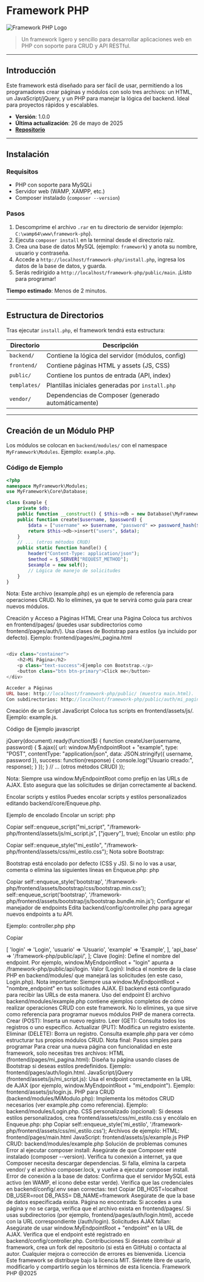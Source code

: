 # Framework PHP

![Framework PHP Logo](https://via.placeholder.com/150) <!-- Reemplaza con tu logo si lo tienes -->

> Un framework ligero y sencillo para desarrollar aplicaciones web en PHP con soporte para CRUD y API RESTful.

---

## Introducción

Este framework está diseñado para ser fácil de usar, permitiendo a los programadores crear páginas y módulos con solo tres archivos: un HTML, un JavaScript/jQuery, y un PHP para manejar la lógica del backend. Ideal para proyectos rápidos y escalables.

- **Versión**: 1.0.0
- **Última actualización**: 26 de mayo de 2025
- **[Repositorio](https://github.com/franciszek77/framework-php)**

---

## Instalación

### Requisitos
- PHP con soporte para MySQLi
- Servidor web (WAMP, XAMPP, etc.)
- Composer instalado (`composer --version`)

### Pasos
1. Descomprime el archivo `.rar` en tu directorio de servidor (ejemplo: `C:\wamp64\www\framework-php`).
2. Ejecuta `composer install` en la terminal desde el directorio raíz.
3. Crea una base de datos MySQL (ejemplo: `framework`) y anota su nombre, usuario y contraseña.
4. Accede a `http://localhost/framework-php/install.php`, ingresa los datos de la base de datos, y guarda.
5. Serás redirigido a `http://localhost/framework-php/public/main`. ¡Listo para programar!

**Tiempo estimado**: Menos de 2 minutos.

---

## Estructura de Directorios

Tras ejecutar `install.php`, el framework tendrá esta estructura:

| Directorio         | Descripción                                      |
|--------------------|--------------------------------------------------|
| `backend/`         | Contiene la lógica del servidor (módulos, config) |
| `frontend/`        | Contiene páginas HTML y assets (JS, CSS)         |
| `public/`          | Contiene los puntos de entrada (API, index)      |
| `templates/`       | Plantillas iniciales generadas por `install.php` |
| `vendor/`          | Dependencias de Composer (generado automáticamente) |

---

## Creación de un Módulo PHP

Los módulos se colocan en `backend/modules/` con el namespace `MyFramework\Modules`. Ejemplo: `example.php`.

### Código de Ejemplo
```php
<?php
namespace MyFramework\Modules;
use MyFramework\Core\Database;

class Example {
    private $db;
    public function __construct() { $this->db = new Database(\MyFramework\Core\Config::$db_config); }
    public function create($username, $password) {
        $data = ["username" => $username, "password" => password_hash($password, PASSWORD_DEFAULT)];
        return $this->db->insert("users", $data);
    }
    // ... (otros métodos CRUD)
    public static function handle() {
        header("Content-Type: application/json");
        $method = $_SERVER["REQUEST_METHOD"];
        $example = new self();
        // Lógica de manejo de solicitudes
    }
}

```

Nota: Este archivo (example.php) es un ejemplo de referencia para operaciones CRUD. No lo elimines, ya que te servirá como guía para crear nuevos módulos.



Creación y Acceso a Páginas HTML
Crear una Página
Coloca tus archivos en frontend/pages/ (puedes usar subdirectorios como frontend/pages/auth/).
Usa clases de Bootstrap para estilos (ya incluido por defecto).
Ejemplo: frontend/pages/mi_pagina.html 

```php

<div class="container">
    <h2>Mi Página</h2>
    <p class="text-success">Ejemplo con Bootstrap.</p>
    <button class="btn btn-primary">Click me</button>
</div>

Acceder a Páginas
URL base: http://localhost/framework-php/public/ (muestra main.html).
Con subdirectorios: http://localhost/framework-php/public/auth/mi_pagina.

``` 
Creación de un Script JavaScript
Coloca tus scripts en frontend/assets/js/. Ejemplo: example.js.

Código de Ejemplo
javascript

jQuery(document).ready(function($) {
    function createUser(username, password) {
        $.ajax({
            url: window.MyEndpointRoot + "example",
            type: "POST",
            contentType: "application/json",
            data: JSON.stringify({ username, password }),
            success: function(response) { console.log("Usuario creado:", response); }
        });
    }
    // ... (otros métodos CRUD)
});

Nota: Siempre usa window.MyEndpointRoot como prefijo en las URLs de AJAX. Esto asegura que las solicitudes se dirijan correctamente al backend.

Encolar scripts y estilos
Puedes encolar scripts y estilos personalizados editando backend/core/Enqueue.php.

Ejemplo de encolado
Encolar un script:
php

Copiar
self::enqueue_script("mi_script", "/framework-php/frontend/assets/js/mi_script.js", ["jquery"], true);
Encolar un estilo:
php

Copiar
self::enqueue_style("mi_estilo", "/framework-php/frontend/assets/css/mi_estilo.css");
Nota sobre Bootstrap:

Bootstrap está encolado por defecto (CSS y JS). Si no lo vas a usar, comenta o elimina las siguientes líneas en Enqueue.php:
php

Copiar
self::enqueue_style('bootstrap', '/framework-php/frontend/assets/bootstrap/css/bootstrap.min.css');
self::enqueue_script('bootstrap', '/framework-php/frontend/assets/bootstrap/js/bootstrap.bundle.min.js');
Configurar el manejador de endpoints
Edita backend/config/controller.php para agregar nuevos endpoints a tu API.

Ejemplo: controller.php
php

Copiar

<?php
return [
    'modules' => [
        'login' => 'Login',
        'usuario' => 'Usuario',
        'example' => 'Example',
    ],
    'api_base' => '/framework-php/public/api/',
];

Clave (login): Define el nombre del endpoint. Por ejemplo, window.MyEndpointRoot + "login" apunta a /framework-php/public/api/login.
Valor (Login): Indica el nombre de la clase PHP en backend/modules/ que manejará las solicitudes (en este caso, Login.php).
Nota importante: Siempre usa window.MyEndpointRoot + "nombre_endpoint" en tus solicitudes AJAX. El backend está configurado para recibir las URLs de esta manera.

Uso del endpoint
El archivo backend/modules/example.php contiene ejemplos completos de cómo realizar operaciones CRUD con este framework. No lo elimines, ya que sirve como referencia para programar nuevos módulos PHP de manera correcta.

Crear (POST): Inserta un nuevo registro.
Leer (GET): Consulta todos los registros o uno específico.
Actualizar (PUT): Modifica un registro existente.
Eliminar (DELETE): Borra un registro.
Consulta example.php para ver cómo estructurar tus propios módulos CRUD.

Nota final: Pasos simples para programar
Para crear una nueva página con funcionalidad en este framework, solo necesitas tres archivos:

HTML (frontend/pages/mi_pagina.html):
Diseña tu página usando clases de Bootstrap si deseas estilos predefinidos.
Ejemplo: frontend/pages/auth/login.html.
JavaScript/jQuery (frontend/assets/js/mi_script.js):
Usa el endpoint correctamente en la URL de AJAX (por ejemplo, window.MyEndpointRoot + "mi_endpoint").
Ejemplo: frontend/assets/js/login.js.
PHP para CRUD (backend/modules/MiModulo.php):
Implementa los métodos CRUD necesarios (ver example.php como referencia).
Ejemplo: backend/modules/Login.php.
CSS personalizado (opcional):
Si deseas estilos personalizados, crea frontend/assets/css/mi_estilo.css y encólalo en Enqueue.php:
php

Copiar
self::enqueue_style('mi_estilo', '/framework-php/frontend/assets/css/mi_estilo.css');
Archivos de ejemplo:

HTML: frontend/pages/main.html
JavaScript: frontend/assets/js/example.js
PHP CRUD: backend/modules/example.php
Solución de problemas comunes
Error al ejecutar composer install:
Asegúrate de que Composer esté instalado (composer --version).
Verifica tu conexión a internet, ya que Composer necesita descargar dependencias.
Si falla, elimina la carpeta vendor/ y el archivo composer.lock, y vuelve a ejecutar composer install.
Error de conexión a la base de datos:
Confirma que el servidor MySQL está activo (en WAMP, el icono debe estar verde).
Verifica que las credenciales en backend/config/.env sean correctas:
text

Copiar
DB_HOST=localhost
DB_USER=root
DB_PASS=
DB_NAME=framework

Asegúrate de que la base de datos especificada exista.
Página no encontrada:
Si accedes a una página y no se carga, verifica que el archivo exista en frontend/pages/.
Si usas subdirectorios (por ejemplo, frontend/pages/auth/login.html), accede con la URL correspondiente (/auth/login).
Solicitudes AJAX fallan:
Asegúrate de usar window.MyEndpointRoot + "endpoint" en la URL de AJAX.
Verifica que el endpoint esté registrado en backend/config/controller.php.
Contribuciones
Si deseas contribuir al framework, crea un fork del repositorio (si está en GitHub) o contacta al autor. Cualquier mejora o corrección de errores es bienvenida.

Licencia
Este framework se distribuye bajo la licencia MIT. Siéntete libre de usarlo, modificarlo y compartirlo según los términos de esta licencia.

Framework PHP @2025
